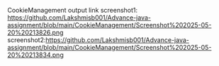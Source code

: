 CookieManagement output link screenshot1: https://github.com/Lakshmisb001/Advance-java-assignment/blob/main/CookieManagement/Screenshot%202025-05-20%20213826.png
screenshot2:https://github.com/Lakshmisb001/Advance-java-assignment/blob/main/CookieManagement/Screenshot%202025-05-20%20213834.png

